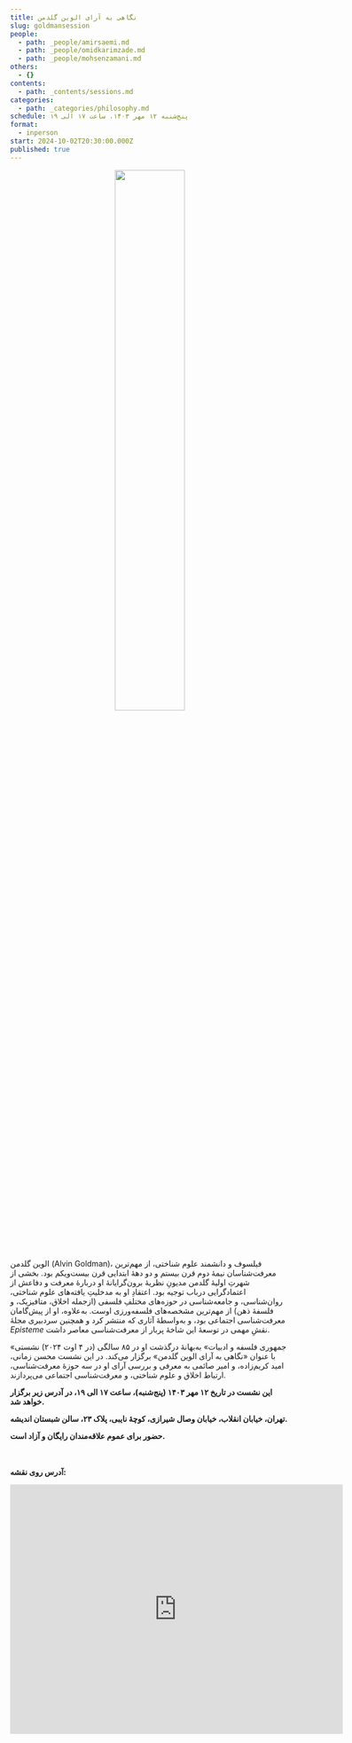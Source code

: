 ```yaml
---
title: نگاهی به آرای الوین گلدمن
slug: goldmansession
people:
  - path: _people/amirsaemi.md
  - path: _people/omidkarimzade.md
  - path: _people/mohsenzamani.md
others:
  - {}
contents:
  - path: _contents/sessions.md
categories:
  - path: _categories/philosophy.md
schedule: پنج‌شنبه ۱۲ مهر ۱۴۰۳، ساعت ۱۷ الی ۱۹
format:
  - inperson
start: 2024-10-02T20:30:00.000Z
published: true
---
```


<center>
<img 
       src="https://assets.tina.io/b6b0cb5c-4b1b-43f4-9bea-8d6867c09320/Goldman-poster.jpg" 
       style="width: 50%; height:50%;" />
</center>

الوین گلدمن (Alvin Goldman)، فیلسوف و دانشمند علوم شناختی، از مهم‌ترین معرفت‌شناسان نیمهٔ دوم قرن بیستم و دو دههٔ ابتدایی قرن بیست‌ویکم بود. بخشی از شهرتِ اولیهٔ گلدمن مدیونِ نظریهٔ برون‌گرایانهٔ او دربارهٔ معرفت و دفاعش از اعتمادگرایی درباب توجیه بود. اعتقادِ او به مدخلیتِ یافته‌های علوم شناختی، روان‌شناسی، و جامعه‌شناسی در حوزه‌های مختلفِ فلسفی (ازجمله اخلاق، متافیزیک، و فلسفهٔ ذهن) از مهم‌ترین مشخصه‌های فلسفه‌ورزی اوست. به‌علاوه، او از پیش‌گامان معرفت‌شناسی اجتماعی بود، و به‌واسطهٔ آثاری که منتشر کرد و همچنین سردبیری مجلهٔ *Episteme* نقشِ مهمی در توسعهٔ این شاخهٔ پربار از معرفت‌شناسی معاصر داشت.

«جمهوری فلسفه و ادبیات» به‌بهانهٔ درگذشت او در ۸۵ سالگی (در ۴ اوت ۲۰۲۴) نشستی با عنوان «نگاهی به آرای الوین گلدمن» برگزار می‌کند. در این نشست محسن زمانی، امید کریم‌زاده، و امیر صائمی به معرفی و بررسی آرای او در سه حوزهٔ معرفت‌شناسی، ارتباط اخلاق و علوم شناختی، و معرفت‌شناسی اجتماعی می‌پردازند.

**این نشست در تاریخ ۱۲ مهر ۱۴۰۳ (پنج‌شنبه)، ساعت ۱۷ الی ۱۹، در آدرس زیر برگزار خواهد شد.**

**تهران،‌ خیابان انقلاب، خیابان وصال شیرازی، کوچهٔ نایبی، پلاک ۲۳، سالن شبستان اندیشه.**

**حضور برای عموم علاقه‌مندان رایگان و آزاد است.**

<br><br>
**آدرس روی نقشه:**

<iframe src="https://www.google.com/maps/embed?pb=!1m17!1m12!1m3!1d3239.9701159679107!2d51.400496999999994!3d35.702352999999995!2m3!1f0!2f0!3f0!3m2!1i1024!2i768!4f13.1!3m2!1m1!2zMzXCsDQyJzA4LjUiTiA1McKwMjQnMDEuOCJF!5e0!3m2!1sen!2s!4v1727792460938!5m2!1sen!2s" width="600" height="450" style="border:0;" allowfullscreen="" loading="lazy" referrerpolicy="no-referrer-when-downgrade"></iframe>

